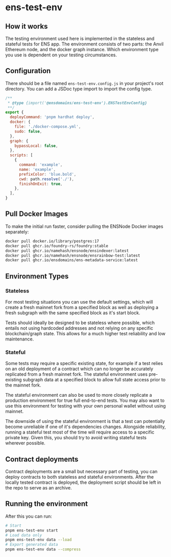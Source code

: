 # ens-test-env

## How it works

The testing environment used here is implemented in the stateless and stateful
tests for ENS app. The environment consists of two parts: the Anvil Ethereum
node, and the docker graph instance. Which environment type you use is dependent
on your testing circumstances.

## Configuration

There should be a file named `ens-test-env.config.js` in your project's root
directory. You can add a JSDoc type import to import the config type.

```js
/**
 * @type {import('@ensdomains/ens-test-env').ENSTestEnvConfig}
 **/
export {
  deployCommand: 'pnpm hardhat deploy',
  docker: {
    file: './docker-compose.yml',
    sudo: false,
  },
  graph: {
    bypassLocal: false,
  },
  scripts: [
    {
      command: 'example',
      name: 'example',
      prefixColor: 'blue.bold',
      cwd: path.resolve('./'),
      finishOnExit: true,
    },
  ],
}
```

## Pull Docker Images

To make the initial run faster, consider pulling the ENSNode Docker images separately:

```bash
docker pull docker.io/library/postgres:17
docker pull ghcr.io/foundry-rs/foundry:stable
docker pull ghcr.io/namehash/ensnode/ensindexer:latest
docker pull ghcr.io/namehash/ensnode/ensrainbow-test:latest
docker pull ghcr.io/ensdomains/ens-metadata-service:latest
```

## Environment Types

### Stateless

For most testing situations you can use the default settings, which will create
a fresh mainnet fork from a specified block as well as deploying a fresh
subgraph with the same specified block as it's start block.

Tests should ideally be designed to be stateless where possible, which entails
not using hardcoded addresses and not relying on any specific blockchain/graph
state. This allows for a much higher test reliability and low maintenance.

### Stateful

Some tests may require a specific existing state, for example if a test relies
on an old deployment of a contract which can no longer be accurately replicated
from a fresh mainnet fork. The stateful environment uses pre-existing subgraph
data at a specified block to allow full state access prior to the mainnet fork.

The stateful environment can also be used to more closely replicate a production
environment for true full end-to-end tests. You may also want to use this
environment for testing with your own personal wallet without using mainnet.

The downside of using the stateful environment is that a test can potentially
become unreliable if one of it's dependencies changes. Alongside reliability,
running a stateful test most of the time will require access to a specific
private key. Given this, you should try to avoid writing stateful tests wherever
possible.

## Contract deployments

Contract deployments are a small but necessary part of testing, you can deploy
contracts to both stateless and stateful environments. After the locally tested
contract is deployed, the deployment script should be left in the repo to serve
as an archive.

## Running the environment

After this you can run:

```bash
# Start
pnpm ens-test-env start
# Load data only
pnpm ens-test-env data --load
# Export generated data
pnpm ens-test-env data --compress
```
